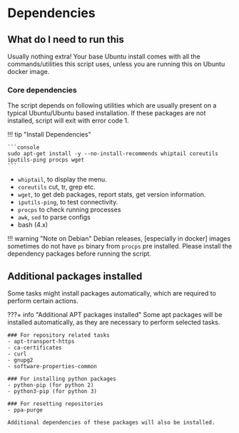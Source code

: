 # Dependencies

## What do I need to run this

Usually nothing extra! Your base Ubuntu install comes with all the commands/utilities this script uses, unless you are running this on Ubuntu docker image.

### Core dependencies

The script depends on following utilities which are usually present on a typical Ubuntu/Ubuntu based installation. If these packages are not installed, script will exit with error code 1.

!!! tip "Install Dependencies"

    ```console
    sudo apt-get install -y --no-install-recommends whiptail coreutils iputils-ping procps wget
    ```

- `whiptail`, to display the menu.
- `coreutils` cut, tr, grep etc.
- `wget`, to get deb packages, report stats, get version information.
- `iputils-ping`, to test connectivity.
- `procps` to check running processes
- `awk`, `sed` to parse configs
- bash (4.x)

!!! warning "Note on Debian"
    Debian releases, [especially in docker] images sometimes do not have `ps` binary from `procps` pre installed. Please install the dependency packages before running the script.

## Additional packages installed

Some tasks might install packages automatically, which are required to perform certain actions.

???+ info "Additional APT packages installed"
    Some apt packages will be installed automatically, as they are necessary to perform selected tasks.

    ### For repository related tasks
    - apt-transport-https
    - ca-certificates
    - curl
    - gnupg2
    - software-properties-common

    ### For installing python packages
    - python-pip (for python 2)
    - python3-pip (for python 3)

    ### For resetting repositories
    - ppa-purge

    Additional dependencies of these packages will also be installed.
